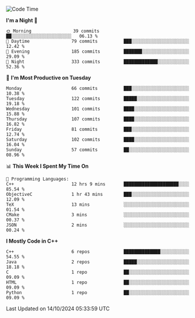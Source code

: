 <!--START_SECTION:waka-->
![Code Time](http://img.shields.io/badge/Code%20Time-94%20hrs%202%20mins-blue)

**I'm a Night 🦉** 

```text
🌞 Morning                39 commits          ██░░░░░░░░░░░░░░░░░░░░░░░   06.13 % 
🌆 Daytime                79 commits          ███░░░░░░░░░░░░░░░░░░░░░░   12.42 % 
🌃 Evening                185 commits         ███████░░░░░░░░░░░░░░░░░░   29.09 % 
🌙 Night                  333 commits         █████████████░░░░░░░░░░░░   52.36 % 
```
📅 **I'm Most Productive on Tuesday** 

```text
Monday                   66 commits          ███░░░░░░░░░░░░░░░░░░░░░░   10.38 % 
Tuesday                  122 commits         █████░░░░░░░░░░░░░░░░░░░░   19.18 % 
Wednesday                101 commits         ████░░░░░░░░░░░░░░░░░░░░░   15.88 % 
Thursday                 107 commits         ████░░░░░░░░░░░░░░░░░░░░░   16.82 % 
Friday                   81 commits          ███░░░░░░░░░░░░░░░░░░░░░░   12.74 % 
Saturday                 102 commits         ████░░░░░░░░░░░░░░░░░░░░░   16.04 % 
Sunday                   57 commits          ██░░░░░░░░░░░░░░░░░░░░░░░   08.96 % 
```


📊 **This Week I Spent My Time On** 

```text
💬 Programming Languages: 
C++                      12 hrs 9 mins       █████████████████████░░░░   85.54 % 
ObjectiveC               1 hr 43 mins        ███░░░░░░░░░░░░░░░░░░░░░░   12.09 % 
TeX                      13 mins             ░░░░░░░░░░░░░░░░░░░░░░░░░   01.54 % 
CMake                    3 mins              ░░░░░░░░░░░░░░░░░░░░░░░░░   00.37 % 
JSON                     2 mins              ░░░░░░░░░░░░░░░░░░░░░░░░░   00.24 % 
```

**I Mostly Code in C++** 

```text
C++                      6 repos             ██████████████░░░░░░░░░░░   54.55 % 
Java                     2 repos             █████░░░░░░░░░░░░░░░░░░░░   18.18 % 
C                        1 repo              ██░░░░░░░░░░░░░░░░░░░░░░░   09.09 % 
HTML                     1 repo              ██░░░░░░░░░░░░░░░░░░░░░░░   09.09 % 
Python                   1 repo              ██░░░░░░░░░░░░░░░░░░░░░░░   09.09 % 
```




 Last Updated on 14/10/2024 05:33:59 UTC
<!--END_SECTION:waka-->
